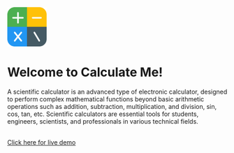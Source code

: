 <img src="index.png" style="width: 90px;">
<h1>Welcome to Calculate Me!</h1>
<p>A scientific calculator is an advanced type of electronic calculator, designed to perform complex mathematical functions beyond basic arithmetic operations such as addition, subtraction, multiplication, and division, sin, cos, tan, etc. Scientific calculators are essential tools for students, engineers, scientists, and professionals in various technical fields.</p>
<br>
<a href="https://pritikabansal.github.io/syntific_calculator_me/welcome-page.html">Click here for live demo</a>
